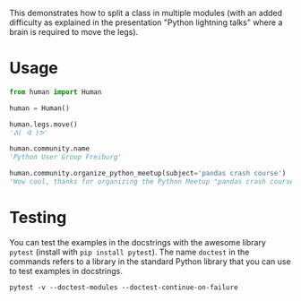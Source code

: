 This demonstrates how to split a class in multiple modules (with an added difficulty as explained in the presentation "Python lightning talks" where a brain is required to move the legs).

# Usage

```python
from human import Human

human = Human()

human.legs.move()
'ᕕ( ᐛ )ᕗ'

human.community.name
'Python User Group Freiburg'

human.community.organize_python_meetup(subject='pandas crash course')
'Wow cool, thanks for organizing the Python Meetup "pandas crash course" 🐔!'
```

# Testing

You can test the examples in the docstrings with the awesome library <code>pytest</code> (install with <code>pip install pytest</code>). The name <code>doctest</code> in the commands refers to a library in the standard Python library that you can use to test examples in docstrings.

```
pytest -v --doctest-modules --doctest-continue-on-failure
```